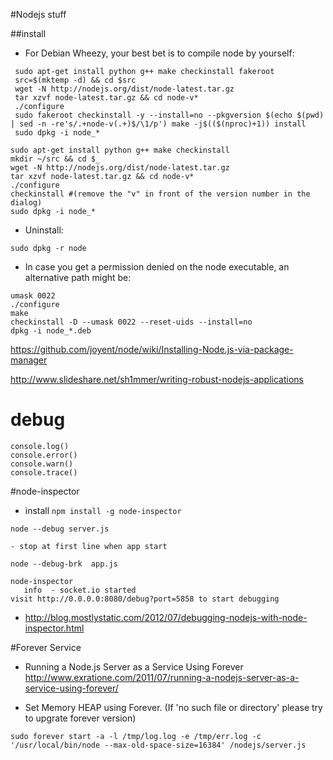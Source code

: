 #Nodejs stuff


##install

* For Debian Wheezy, your best bet is to compile node by yourself:



```
 sudo apt-get install python g++ make checkinstall fakeroot
 src=$(mktemp -d) && cd $src
 wget -N http://nodejs.org/dist/node-latest.tar.gz
 tar xzvf node-latest.tar.gz && cd node-v*
 ./configure
 sudo fakeroot checkinstall -y --install=no --pkgversion $(echo $(pwd) | sed -n -re's/.+node-v(.+)$/\1/p') make -j$(($(nproc)+1)) install
 sudo dpkg -i node_*
```

```
sudo apt-get install python g++ make checkinstall
mkdir ~/src && cd $_
wget -N http://nodejs.org/dist/node-latest.tar.gz
tar xzvf node-latest.tar.gz && cd node-v*
./configure
checkinstall #(remove the "v" in front of the version number in the dialog)
sudo dpkg -i node_*

```



* Uninstall:

```
sudo dpkg -r node

```


* In case you get a permission denied on the node executable, an alternative path might be:


```
umask 0022
./configure
make
checkinstall -D --umask 0022 --reset-uids --install=no
dpkg -i node_*.deb

```

<https://github.com/joyent/node/wiki/Installing-Node.js-via-package-manager>


<http://www.slideshare.net/sh1mmer/writing-robust-nodejs-applications>

# debug

```
console.log()
console.error()
console.warn()
console.trace()

```

#node-inspector

* install 
 ` npm install -g node-inspector `
 
```
node --debug server.js 

- stop at first line when app start

node --debug-brk  app.js

node-inspector
   info  - socket.io started
visit http://0.0.0.0:8080/debug?port=5858 to start debugging
```

* <http://blog.mostlystatic.com/2012/07/debugging-nodejs-with-node-inspector.html>




#Forever Service


* Running a Node.js Server as a Service Using Forever <http://www.exratione.com/2011/07/running-a-nodejs-server-as-a-service-using-forever/>

* Set Memory HEAP using Forever. (If 'no such file or directory' please try to upgrate forever version)


```
sudo forever start -a -l /tmp/log.log -e /tmp/err.log -c '/usr/local/bin/node --max-old-space-size=16384' /nodejs/server.js

```





